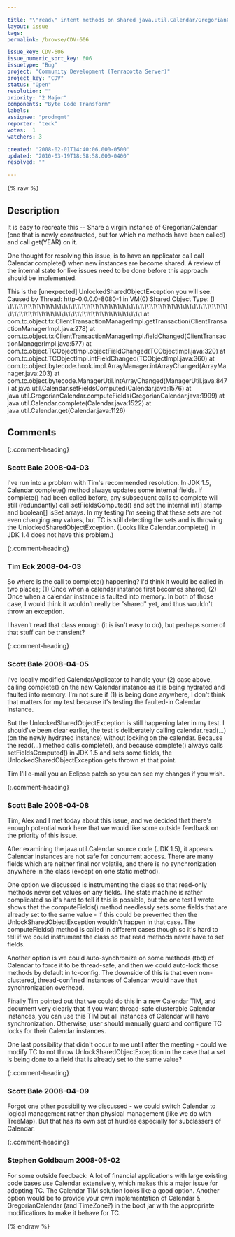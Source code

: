 ```yaml
---

title: "\"read\" intent methods on shared java.util.Calendar/GregorianCalender can throw UnlockedSharedObjectException"
layout: issue
tags: 
permalink: /browse/CDV-606

issue_key: CDV-606
issue_numeric_sort_key: 606
issuetype: "Bug"
project: "Community Development (Terracotta Server)"
project_key: "CDV"
status: "Open"
resolution: ""
priority: "2 Major"
components: "Byte Code Transform"
labels: 
assignee: "prodmgmt"
reporter: "teck"
votes:  1
watchers: 3

created: "2008-02-01T14:40:06.000-0500"
updated: "2010-03-19T18:58:58.000-0400"
resolved: ""

---
```




{% raw %}



## Description

<div markdown="1" class="description">

It is easy to recreate this -- Share a virgin instance of GregorianCalendar (one that is newly constructed, but for which no methods have been called) and call get(YEAR) on it. 

One thought for resolving this issue, is to have an applicator call call Calendar.complete() when new instances are become shared. A review of the internal state for like issues need to be done before this approach should be implemented.

This is the [unexpected] UnlockedSharedObjectException you will see:
    Caused by Thread: http-0.0.0.0-8080-1  in  VM(0)
    Shared Object Type: [I
\1\1\1\1\1\1\1\1\1\1\1\1\1\1\1\1\1\1\1\1\1\1\1\1\1\1\1\1\1\1\1\1\1\1\1\1\1\1\1\1\1\1\1\1\1\1\1\1\1\1\1\1\1\1\1\1\1\1\1\1\1\1\1\1\1\1\1\1\1\1\1\1\1\1\1\1\1\1\1
        at com.tc.object.tx.ClientTransactionManagerImpl.getTransaction(ClientTransactionManagerImpl.java:278)
        at com.tc.object.tx.ClientTransactionManagerImpl.fieldChanged(ClientTransactionManagerImpl.java:577)
        at com.tc.object.TCObjectImpl.objectFieldChanged(TCObjectImpl.java:320)
        at com.tc.object.TCObjectImpl.intFieldChanged(TCObjectImpl.java:360)
        at com.tc.object.bytecode.hook.impl.ArrayManager.intArrayChanged(ArrayManager.java:203)
        at com.tc.object.bytecode.ManagerUtil.intArrayChanged(ManagerUtil.java:847)
        at java.util.Calendar.setFieldsComputed(Calendar.java:1576)
        at java.util.GregorianCalendar.computeFields(GregorianCalendar.java:1999)
        at java.util.Calendar.complete(Calendar.java:1522)
        at java.util.Calendar.get(Calendar.java:1126)


</div>

## Comments


{:.comment-heading}
### **Scott Bale** <span class="date">2008-04-03</span>

<div markdown="1" class="comment">

I've run into a problem with Tim's recommended resolution.  In JDK 1.5, Calendar.complete() method always updates some internal fields.  If complete() had been called before, any subsequent calls to complete will still (redundantly) call setFieldsComputed() and set the internal int[] stamp and boolean[] isSet arrays.  In my testing I'm seeing that these sets are not even changing any values, but TC is still detecting the sets and is throwing the UnlockedSharedObjectException.  (Looks like Calendar.complete() in JDK 1.4 does not have this problem.)

</div>


{:.comment-heading}
### **Tim Eck** <span class="date">2008-04-03</span>

<div markdown="1" class="comment">

So where is the call to complete() happening? I'd think it would be called in two places; (1) Once when a calendar instance first becomes shared, (2) Once when a calendar instance is faulted into memory. In both of those case, I would think it wouldn't really be "shared" yet, and thus wouldn't throw an exception. 

I haven't read that class enough (it is isn't easy to do), but perhaps some of that stuff can be transient? 



</div>


{:.comment-heading}
### **Scott Bale** <span class="date">2008-04-05</span>

<div markdown="1" class="comment">

I've locally modified CalendarApplicator to handle your (2) case above, calling complete() on the new Calendar instance as it is being hydrated and faulted into memory.  I'm not sure if (1) is being done anywhere, I don't think that matters for my test because it's testing the faulted-in Calendar instance.

But the UnlockedSharedObjectException is still happening later in my test.  I should've been clear earlier, the test is deliberately calling calendar.read(...) (on the newly hydrated instance) without locking on the calendar.  Because the read(...) method calls complete(), and because complete() always calls setFieldsComputed() in JDK 1.5 and sets some fields, the UnlockedSharedObjectException gets thrown at that point.

Tim I'll e-mail you an Eclipse patch so you can see my changes if you wish.

</div>


{:.comment-heading}
### **Scott Bale** <span class="date">2008-04-08</span>

<div markdown="1" class="comment">

Tim, Alex and I met today about this issue, and we decided that there's enough potential work here that we would like some outside feedback on the priority of this issue.

After examining the java.util.Calendar source code (JDK 1.5), it appears Calendar instances are not safe for concurrent access.  There are many fields which are neither final nor volatile, and there is no synchronization anywhere in the class (except on one static method).

One option we discussed is instrumenting the class so that read-only methods never set values on any fields.  The state machine is rather complicated so it's hard to tell if this is possible, but the one test I wrote shows that the computeFields() method needlessly sets some fields that are already set to the same value - if this could be prevented then the UnlockSharedObjectException wouldn't happen in that case.   The computeFields() method is called in different cases though so it's hard to tell if we could instrument the class so that read methods never have to set fields.

Another option is we could auto-synchronize on some methods (tbd) of Calendar to force it to be thread-safe, and then we could auto-lock those methods by default in tc-config.  The downside of this is that even non-clustered, thread-confined instances of Calendar would have that synchronization overhead.

Finally Tim pointed out that we could do this in a new Calendar TIM, and document very clearly that if you want thread-safe clusterable Calendar instances, you can use this TIM but all instances of Calendar will have synchronization.  Otherwise, user should manually guard and configure TC locks for their Calendar instances.

One last possibility that didn't occur to me until after the meeting - could we modify TC to not throw UnlockSharedObjectException in the case that a set is being done to a field that is already set to the same value?

</div>


{:.comment-heading}
### **Scott Bale** <span class="date">2008-04-09</span>

<div markdown="1" class="comment">

Forgot one other possibility we discussed - we could switch Calendar to logical management rather than physical management (like we do with TreeMap).  But that has its own set of hurdles especially for subclassers of Calendar.

</div>


{:.comment-heading}
### **Stephen Goldbaum** <span class="date">2008-05-02</span>

<div markdown="1" class="comment">

For some outside feedback: A lot of financial applications with large existing code bases use Calendar extensively, which makes this a major issue for adopting TC.  The Calendar TIM solution looks like a good option.  Another option would be to provide your own implementation of Calendar & GregorianCalendar (and TimeZone?) in the boot jar with the appropriate modifications to make it behave for TC.

</div>



{% endraw %}
